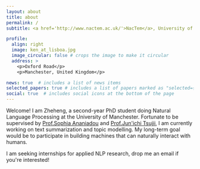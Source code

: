 ```yaml
---
layout: about
title: about
permalink: /
subtitle: <a href='http://www.nactem.ac.uk/'>NacTem</a>, University of Manchester

profile:
  align: right
  image: ken_at_lisboa.jpg
  image_circular: false # crops the image to make it circular
  address: >
    <p>Oxford Road</p>
    <p>Manchester, United Kingdom</p>

news: true  # includes a list of news items
selected_papers: true # includes a list of papers marked as "selected={true}"
social: true  # includes social icons at the bottom of the page
---
```


Welcome! I am Zheheng, a second-year PhD student doing Natural Language Processing at the University of Manchester. Fortunate to be supervised by [Prof.Sophia Ananiadou](https://www.research.manchester.ac.uk/portal/sophia.ananiadou.html) and [Prof.Jun'ichi Tsujii](http://www.nactem.ac.uk/profile.php?member=jtsujii), I am currently working on text summarization and topic modelling. My long-term goal would be to participate in building machines that can naturally interact with humans.

I am seeking internships for applied NLP research, drop me an email if you're interested!
